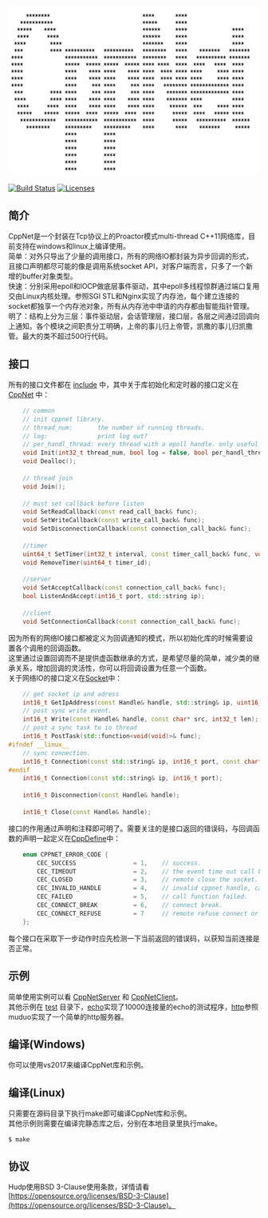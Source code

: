 <p align="left"><img width="500" src="./doc/image/logo.png" alt="cppnet logo"></p>

<p align="left">
    <a href="https://travis-ci.org/caozhiyi/CppNet"><img src="https://travis-ci.org/caozhiyi/CppNet.svg?branch=master" alt="Build Status"></a>
    <a href="https://opensource.org/licenses/BSD-3-Clause"><img src="https://img.shields.io/badge/license-bsd-orange.svg" alt="Licenses"></a>
</p> 

## 简介

CppNet是一个封装在Tcp协议上的Proactor模式multi-thread C++11网络库，目前支持在windows和linux上编译使用。     
 简单：对外只导出了少量的调用接口，所有的网络IO都封装为异步回调的形式，且接口声明都尽可能的像是调用系统socket API，对客户端而言，只多了一个新增的buffer对象类型。   
 快速：分别采用epoll和IOCP做底层事件驱动，其中epoll多线程惊群通过端口复用交由Linux内核处理。参照SGI STL和Nginx实现了内存池，每个建立连接的socket都独享一个内存池对象，所有从内存池中申请的内存都由智能指针管理。   
 明了：结构上分为三层：事件驱动层，会话管理层，接口层，各层之间通过回调向上通知。各个模块之间职责分工明确，上帝的事儿归上帝管，凯撒的事儿归凯撒管。最大的类不超过500行代码。   

## 接口

所有的接口文件都在 [include](/include) 中，其中关于库初始化和定时器的接口定义在 [CppNet](/include/CppNet.h) 中：   
```c++
    // common
    // init cppnet library.
    // thread_num:       the number of running threads.
    // log:              print log out?
    // per_handl_thread: every thread with a epoll handle. only useful in linux.
    void Init(int32_t thread_num, bool log = false, bool per_handl_thread = true);
    void Dealloc();

    // thread join
    void Join();

    // must set callback before listen
    void SetReadCallback(const read_call_back& func);
    void SetWriteCallback(const write_call_back& func);
    void SetDisconnectionCallback(const connection_call_back& func);

    //timer
    uint64_t SetTimer(int32_t interval, const timer_call_back& func, void* param = nullptr, bool always = false);
    void RemoveTimer(uint64_t timer_id);

    //server
    void SetAcceptCallback(const connection_call_back& func);
    bool ListenAndAccept(int16_t port, std::string ip);

    //client
    void SetConnectionCallback(const connection_call_back& func);
```
因为所有的网络IO接口都被定义为回调通知的模式，所以初始化库的时候需要设置各个调用的回调函数。     
这里通过设置回调而不是提供虚函数继承的方式，是希望尽量的简单，减少类的继承关系，增加回调的灵活性，你可以将回调设置为任意一个函数。      
关于网络IO的接口定义在[Socket](/include/Socket.h)中：   
```c++
    // get socket ip and adress
    int16_t GetIpAddress(const Handle& handle, std::string& ip, uint16_t& port);
    // post sync write event.
    int16_t Write(const Handle& handle, const char* src, int32_t len);
    // post a sync task to io thread
    int16_t PostTask(std::function<void(void)>& func);
#ifndef __linux__
    // sync connection. 
    int16_t Connection(const std::string& ip, int16_t port, const char* buf, int32_t buf_len);
#endif
    int16_t Connection(const std::string& ip, int16_t port);

    int16_t Disconnection(const Handle& handle);

    int16_t Close(const Handle& handle);
```
接口的作用通过声明和注释即可明了。需要关注的是接口返回的错误码，与回调函数的声明一起定义在[CppDefine](/include/CppDefine.h)中：
```c++
    enum CPPNET_ERROR_CODE {
        CEC_SUCCESS                = 1,    // success.
        CEC_TIMEOUT                = 2,    // the event time out call back.
        CEC_CLOSED                 = 3,    // remote close the socket.
        CEC_INVALID_HANDLE         = 4,    // invalid cppnet handle, can't find in socket manager.
        CEC_FAILED                 = 5,    // call function failed.
        CEC_CONNECT_BREAK          = 6,    // connect break.
        CEC_CONNECT_REFUSE         = 7     // remote refuse connect or server not exist.
    };
```
每个接口在采取下一步动作时应先检测一下当前返回的错误码，以获知当前连接是否正常。  

## 示例

简单使用实例可以看 [CppNetServer](/CppNetSev/CppNetServer.cpp) 和 [CppNetClient](/CppNetCli/CppNetClient.cpp)。   
其他示例在 [test](/test) 目录下，[echo](/test/echo)实现了10000连接量的echo的测试程序，[http](/test/http)参照muduo实现了一个简单的http服务器。

## 编译(Windows)

你可以使用vs2017来编译CppNet库和示例。    

## 编译(Linux)

只需要在源码目录下执行make即可编译CppNet库和示例。   
其他示例则需要在编译完静态库之后，分别在本地目录里执行make。   
```
$ make
```

## 协议

Hudp使用BSD 3-Clause使用条款，详情请看[https://opensource.org/licenses/BSD-3-Clause](https://opensource.org/licenses/BSD-3-Clause)。